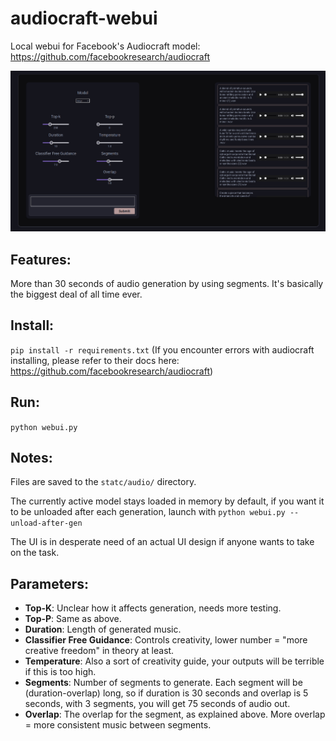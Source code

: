 # audiocraft-webui
Local webui for Facebook's Audiocraft model: <https://github.com/facebookresearch/audiocraft>

![](https://github.com/CoffeeVampir3/audiocraft-webui/blob/289065e48cf08a772b62746133b54ad6b5db0451/image.png)

## Features:

More than 30 seconds of audio generation by using segments. It's basically the biggest deal of all time ever.

## Install:
`pip install -r requirements.txt`
(If you encounter errors with audiocraft installing, please refer to their docs here: <https://github.com/facebookresearch/audiocraft>)

## Run:
`python webui.py`

## Notes:
Files are saved to the `statc/audio/` directory.

The currently active model stays loaded in memory by default, if you want it to be unloaded after each generation, launch with `python webui.py --unload-after-gen`

The UI is in desperate need of an actual UI design if anyone wants to take on the task.

## Parameters:

- **Top-K**: Unclear how it affects generation, needs more testing.
- **Top-P**: Same as above.
- **Duration**: Length of generated music.
- **Classifier Free Guidance**: Controls creativity, lower number = "more creative freedom" in theory at least.
- **Temperature**: Also a sort of creativity guide, your outputs will be terrible if this is too high.
- **Segments**: Number of segments to generate. Each segment will be (duration-overlap) long, so if duration is 30 seconds and overlap is 5 seconds, with 3 segments, you will get 75 seconds of audio out.
- **Overlap**: The overlap for the segment, as explained above. More overlap = more consistent music between segments.
